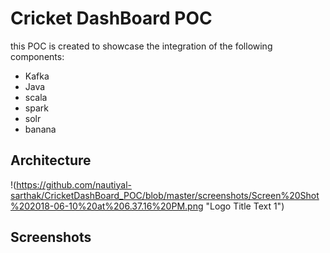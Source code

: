 # Cricket DashBoard POC

this POC is created to showcase the integration of the following components:

* Kafka
* Java
* scala
* spark
* solr
* banana

## Architecture
!(https://github.com/nautiyal-sarthak/CricketDashBoard_POC/blob/master/screenshots/Screen%20Shot%202018-06-10%20at%206.37.16%20PM.png "Logo Title Text 1")


## Screenshots
